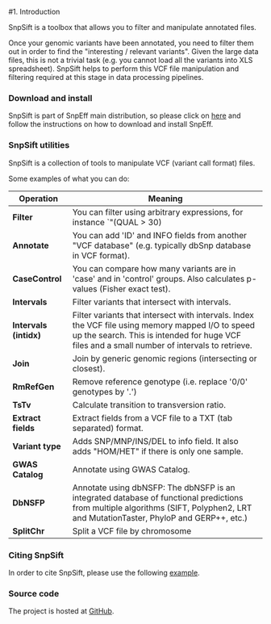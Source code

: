 #1. Introduction

SnpSift is a toolbox that allows you to filter and manipulate annotated files.

Once your genomic variants have been annotated, you need to filter them out in order to find the "interesting / relevant variants".
Given the large data files, this is not a trivial task (e.g. you cannot load all the variants into XLS spreadsheet).
SnpSift helps to perform this VCF file manipulation and filtering required at this stage in data processing pipelines.

### Download and install

SnpSift is part of SnpEff main distribution, so please click on [here](download.md) and follow the instructions on how to download and install SnpEff.

### SnpSift utilities

SnpSift is a collection of tools to manipulate VCF (variant call format) files.

Some examples of what you can do:

Operation              | Meaning
---------------------- | --------
**Filter**             | You can filter using arbitrary expressions, for instance `"(QUAL > 30) | (exists INDEL) | ( countHet() < 2 )"`. The actual expressions can be quite complex, so it allows for a lot of flexibility.
**Annotate**           | You can add 'ID' and INFO fields from another "VCF database" (e.g.  typically dbSnp database in VCF format).
**CaseControl**        | You can compare how many variants are in 'case' and in 'control' groups. Also calculates p-values (Fisher exact test).
**Intervals**          | Filter variants that intersect with intervals.
**Intervals (intidx)** | Filter variants that intersect with intervals. Index the VCF file using memory mapped I/O to speed up the search. This is intended for huge VCF files and a small number of intervals to retrieve.
**Join**               | Join by generic genomic regions (intersecting or closest).
**RmRefGen**           | Remove reference genotype (i.e. replace '0/0' genotypes by '.')
**TsTv**               | Calculate transition to transversion ratio.
**Extract fields**     | Extract fields from a VCF file to a TXT (tab separated) format.
**Variant type**       | Adds SNP/MNP/INS/DEL to info field. It also adds "HOM/HET" if there is only one sample.
**GWAS Catalog**       | Annotate using GWAS Catalog.
**DbNSFP**             | Annotate using dbNSFP: The dbNSFP is an integrated database of functional predictions from multiple algorithms (SIFT, Polyphen2, LRT and MutationTaster, PhyloP and GERP++, etc.)
**SplitChr**           | Split a VCF file by chromosome

### Citing SnpSift

In order to cite SnpSift, please use the following [example](citing.md#citing-snpsift).

### Source code

The project is hosted at [GitHub](https://github.com/pcingola/SnpEff).
